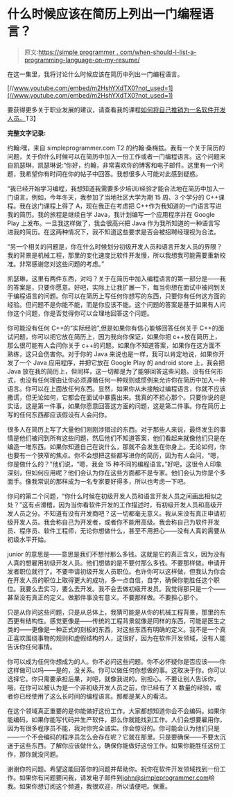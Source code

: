 # 什么时候应该在简历上列出一门编程语言？

> 原文:[https://simple programmer . com/when-should-I-list-a-programming-language-on-my-resume/](https://simpleprogrammer.com/when-should-i-list-a-programming-language-on-my-resume/)

在这一集里，我将讨论什么时候应该在简历中列出一门编程语言。

[//www.youtube.com/embed/m2HshYXdTX0?not_used=1](//www.youtube.com/embed/m2HshYXdTX0?not_used=1)

要获得更多关于职业发展的建议，请查看我的课程[如何将自己推销为一名软件开发人员。](https://simpleprogrammer.com/store/products/how-to-market-yourself/)T3】

**完整文字记录:**

约翰:嘿，来自 simpleprogrammer.com T2 的约翰·桑梅兹。我有一个关于简历的问题，关于你什么时候可以在简历中加入一份工作或者一门编程语言。这个问题来自凯瑟琳，凯瑟琳说:“你好，约翰，非常喜欢你的博客和电子邮件。这里有一个问题，我希望你有时间在你的帖子中回答。我想很多人可能对此感到疑惑。

“我已经开始学习编程，我想知道我需要多少培训/经验才能合法地在简历中加入一门语言。例如，今年冬天，我参加了当地社区大学为期 15 周、3 个学分的 C++课程。我在这门课程上得了 A，现在我正在考虑把 C++作为我知道的一门语言写进我的简历。我的旅程是继续自学 Java，我计划编写一个应用程序并在 Google Play 上发布。一旦我这样做了，我会很高兴把 Java 作为我所知道的一种语言写进我的简历。在这两种情况下，我不知道这些要求是否会被招聘经理视为合法。

“另一个相关的问题是，你在什么时候划分初级开发人员和语言开发人员的界限？我的背景是机械工程，那里的变化速度比软件开发慢，所以我想我可能需要重新校准。非常感谢您对这些问题的考虑。”

凯瑟琳，这里有两件东西，对吗？关于在简历中加入编程语言的第一部分是——我的答案是，只要你愿意。好吧，实际上让我扩展一下，每当你想在面试中被问到关于编程语言的问题。你可以在简历上写任何你想写的东西，只要你有任何这方面的经验。但问题不是你能不能，而是你应该不能。这个问题的答案是基于如果有人问你这个问题，你是否觉得你可以合理地回答这个问题。

你可能没有任何 C++的“实际经验”,但是如果你有信心能够回答任何关于 C++的面试问题，你可以把它放在简历上，因为我向你保证，如果你把 c++放在简历上，那么很可能有人会问你关于 c++的问题。如果你不知道答案，如果你在这方面不熟练，这只会伤害你。对于你的 Java 来说也是一样，我可以肯定地说，如果你开发了一个 Java 应用程序，并把它放在 Google Play 的 android store 上，我会把 Java 放在我的简历上，但同样，这一切都是为了能够回答这些问题。没有任何形式，也没有任何理由让你必须遵循任何一种规则或惯例来允许你在简历中加入一种语言。你可以在上面放任何东西。显然，如果你从未接触过编程语言，你就不应该撒谎，但无论如何，它都会在面试中暴露出来。我真的不担心那个。只要你说的是实话，这是第一件事，如果你愿意回答这方面的问题，这是第二件事。你在简历上写的任何东西都应该假设有人会问你。

很多人在简历上写了大量他们刚刚涉猎过的东西。对于那些人来说，最终发生的事情是他们被问到所有这些问题，然后他们不知道答案，他们看起来就像他们只是在编造一堆东西。如果你知道自己在说什么，那就不会发生在你身上。无论如何，你也要有一个狭窄的焦点。你不会想把这些都写进你的简历，因为有人会问，“嗯，你是做什么的？”他们说，“嗯，我会 15 种不同的编程语言。”好吧，这很令人印象深刻，但如何应用呢？他们会认为你在这些方面都不是专家。他们会认为你是个多面手。像我常说的那样成为一名专家要好得多，所以也考虑一下吧。

你问的第二个问题，“你什么时候在初级开发人员和语言开发人员之间画出相似之处？”这有点滑稽，因为当你看软件开发的工作描述时，有初级开发人员和高级开发人员之分。不知道有没有开发商吧？这一切都毫无意义。我从来没有真正申请初级开发人员。我会称自己为开发者，或者你不能用高级。我会称自己为软件开发员、程序员、软件工程师，无论你想做什么，甚至不用担心——没有人真的需要从初级水平开始。

junior 的意思是——意思是我们不想付那么多钱。这就是它的真正含义，因为没有人真的想雇用初级开发人员。他们想做的是不要付那么多钱。不要那样做。申请开发者职位就行了。不要申请初级开发人员职位。也许你可以这样做，但我认为你会在开发人员的职位上取得更大的成功，多一点自信，自学，确保你能胜任这个职位。我要么去实习，要么去开发。我不会去做初级开发员。我觉得那只是一个——甚至没有真正的定义。做那件事没有意义。不要那样做。不要担心那个。

只是从你问这些问题，只是从总体上，我猜可能是从你的机械工程背景，那里的东西更有结构性。感觉更像是——传统的工程背景就像是同样的东西，可能是医生之类的——更像是一种正式的刻板的东西，对这些东西有明确的定义。我不是一个真正喜欢围绕事物的规则和虚假结构的人，这很好，因为在软件开发领域，没有人能告诉你任何事情。

你可以成为任何你想成为的人。你不必问这些问题。你不必怀疑你是否应该——你这样做可以吗——是的，没关系。你可以做任何你想做的事。这取决于你。你可以选择它。你只需要承担后果，对吧，就像我说的。别担心。不要让别人告诉你，哦，在你可以被认为是一个非初级开发人员之前，你已经有了 X 数量的经验，或者你已经使用了这么长时间的编程语言。那都是某人的看法。

在这个领域真正重要的是你能做好这份工作。大家都想知道你会不会编码。如果你能编码，如果你能写代码并生产软件，那么你就能找到工作。人们会想要雇用你，因为有很多程序员不能，我对你完全诚实。你会惊讶的。你可能会认为他们只是——一个不会编码的程序员怎么会存在呢？它就在那里。只是要确保——不要太沉迷于这些东西。了解你应该做什么，确保你能做好这份工作。如果你能胜任这份工作，那你就没问题。

谢谢你的问题。希望这能回答你的问题并帮助你。祝你在软件开发领域找到一份工作。如果你有问题要问我，请发电子邮件到[john@simpleprogrammer.com](mailto:john@simpleprogrammer.com)给我。如果你想订阅这个频道，我很欢迎，所以请便吧。保重。